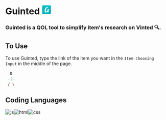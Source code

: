 # Guinted <img  width="30px" alt="Guinted" src="icon/Guinted-logo.png"/>

### Guinted is a QOL tool to simplify item's research on Vinted 🔍.

## To Use

To use Guinted, type the link of the item you want in the `Item Choosing Input` in the middle of the page.

```bash
  O
 -|-
 / \

```

## Coding Languages

<img align="left" alt="js" src="https://img.shields.io/badge/javascript-%23323330.svg?style=for-the-badge&logo=javascript&logoColor=%23F7DF1E"/>
<img align="left" alt="html" src="https://img.shields.io/badge/html5-%23E34F26.svg?style=for-the-badge&logo=html5&logoColor=white"/>
<img alt="css" src="https://img.shields.io/badge/css3-%231572B6.svg?style=for-the-badge&logo=css3&logoColor=white"/>
